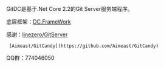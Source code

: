 GitDC是基于.Net Core 2.2的Git Server服务端程序。

底层框架：[DC.FrameWork](https://gitee.com/xingchensoft/DC.Framework/tree/develop)

感谢：[linezero/GitServer](https://github.com/linezero/GitServer)

     [Aimeast/GitCandy](https://github.com/Aimeast/GitCandy)

QQ群：774046050